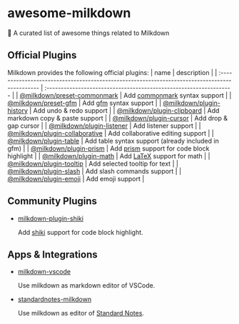 # awesome-milkdown
🍼 A curated list of awesome things related to Milkdown

## Official Plugins

Milkdown provides the following official plugins:
| name                                                                                           | description                                                        |
| :--------------------------------------------------------------------------------------------- | :----------------------------------------------------------------- |
| [@milkdown/preset-commonmark](https://www.npmjs.com/package/@milkdown/preset-commonmark)       | Add [commonmark](https://commonmark.org/) syntax support           |
| [@milkdown/preset-gfm](https://www.npmjs.com/package/@milkdown/preset-gfm)                     | Add [gfm](https://github.github.com/gfm/) syntax support           |
| [@milkdown/plugin-history](https://www.npmjs.com/package/@milkdown/plugin-history)             | Add undo & redo support                                            |
| [@milkdown/plugin-clipboard](https://www.npmjs.com/package/@milkdown/plugin-clipboard)         | Add markdown copy & paste support                                  |
| [@milkdown/plugin-cursor](https://www.npmjs.com/package/@milkdown/plugin-cursor)               | Add drop & gap cursor                                              |
| [@milkdown/plugin-listener](https://www.npmjs.com/package/@milkdown/plugin-listener)           | Add listener support                                               |
| [@milkdown/plugin-collaborative](https://www.npmjs.com/package/@milkdown/plugin-collaborative) | Add collaborative editing support                                  |
| [@milkdown/plugin-table](https://www.npmjs.com/package/@milkdown/plugin-table)                 | Add table syntax support (already included in gfm)                 |
| [@milkdown/plugin-prism](https://www.npmjs.com/package/@milkdown/plugin-prism)                 | Add [prism](https://prismjs.com/) support for code block highlight |
| [@milkdown/plugin-math](https://www.npmjs.com/package/@milkdown/plugin-math)                   | Add [LaTeX](https://en.wikipedia.org/wiki/LaTeX) support for math  |
| [@milkdown/plugin-tooltip](https://www.npmjs.com/package/@milkdown/plugin-tooltip)             | Add selected tooltip for text                                      |
| [@milkdown/plugin-slash](https://www.npmjs.com/package/@milkdown/plugin-slash)                 | Add slash commands support                                         |
| [@milkdown/plugin-emoji](https://www.npmjs.com/package/@milkdown/plugin-emoji)                 | Add emoji support                                                  |

## Community Plugins

-   [milkdown-plugin-shiki](https://www.npmjs.com/package/milkdown-plugin-shiki)

    Add [shiki](https://shiki.matsu.io/) support for code block highlight.

## Apps & Integrations
-   [milkdown-vscode](https://github.com/Saul-Mirone/milkdown-vscode)

    Use milkdown as markdown editor of VSCode.
    
-   [standardnotes-milkdown](https://github.com/chuangzhu/standardnotes-milkdown)

    Use milkdown as editor of [Standard Notes](https://standardnotes.com/).

